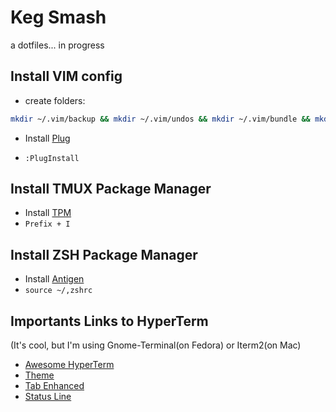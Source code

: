 # Keg Smash

a dotfiles... in progress

## Install VIM config

- create folders:
```bash
mkdir ~/.vim/backup && mkdir ~/.vim/undos && mkdir ~/.vim/bundle && mkdir ~/.vim/swaps
```

- Install [Plug](https://github.com/junegunn/vim-plug)

- `:PlugInstall`

## Install TMUX Package Manager

- Install [TPM](https://github.com/tmux-plugins/tpm)
- `Prefix + I`

## Install ZSH Package Manager

- Install [Antigen](https://github.com/zsh-users/antigen)
- `source ~/,zshrc`

## Importants Links to HyperTerm
(It's cool, but I'm using Gnome-Terminal(on Fedora) or Iterm2(on Mac)

- [Awesome HyperTerm](https://github.com/bnb/awesome-hyper)
- [Theme](https://github.com/pddstudio/hyper-nord)
- [Tab Enhanced](https://github.com/henrikdahl/hyper-tabs-enhanced)
- [Status Line](https://github.com/henrikdahl/hyper-statusline)

